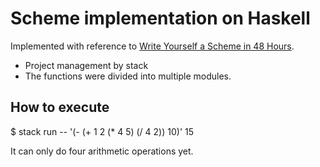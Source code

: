 # Scheme implementation on Haskell

Implemented with reference to [Write Yourself a Scheme in 48 Hours](https://en.wikibooks.org/wiki/Write_Yourself_a_Scheme_in_48_Hours).

- Project management by stack
- The functions were divided into multiple modules.

## How to execute

$ stack run -- '(- (+ 1 2 (* 4 5) (/ 4 2)) 10)'
15

It can only do four arithmetic operations yet.
